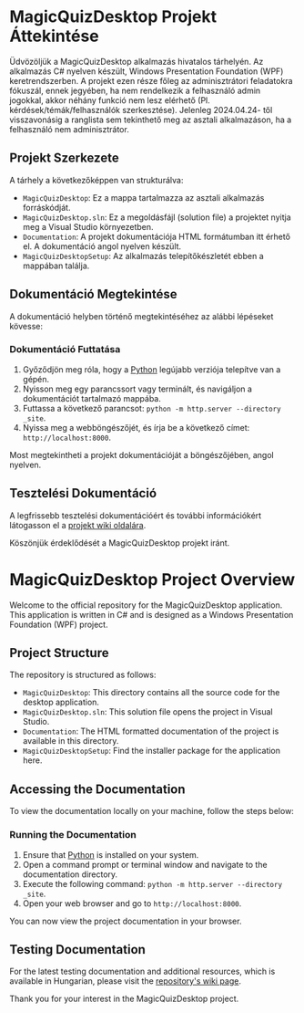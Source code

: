 # MagicQuizDesktop Projekt Áttekintése

Üdvözöljük a MagicQuizDesktop alkalmazás hivatalos tárhelyén. Az alkalmazás C# nyelven készült, Windows Presentation Foundation (WPF) keretrendszerben. A projekt ezen része főleg az adminisztrátori feladatokra fókuszál, ennek jegyében, ha nem rendelkezik a felhasználó admin jogokkal, akkor néhány funkció nem lesz elérhető (Pl. kérdések/témák/felhasználók szerkesztése). Jelenleg 2024.04.24- től visszavonásig a ranglista sem tekinthető meg az asztali alkalmazáson, ha a felhasználó nem adminisztrátor. 

## Projekt Szerkezete

A tárhely a következőképpen van strukturálva:

- `MagicQuizDesktop`: Ez a mappa tartalmazza az asztali alkalmazás forráskódját.
- `MagicQuizDesktop.sln`: Ez a megoldásfájl (solution file) a projektet nyitja meg a Visual Studio környezetben.
- `Documentation`: A projekt dokumentációja HTML formátumban itt érhető el. A dokumentáció angol nyelven készült.
- `MagicQuizDesktopSetup`: Az alkalmazás telepítőkészletét ebben a mappában találja.

## Dokumentáció Megtekintése

A dokumentáció helyben történő megtekintéséhez az alábbi lépéseket kövesse:

### Dokumentáció Futtatása

1. Győződjön meg róla, hogy a [Python](https://www.python.org/downloads/) legújabb verziója telepítve van a gépén.
2. Nyisson meg egy parancssort vagy terminált, és navigáljon a dokumentációt tartalmazó mappába.
3. Futtassa a következő parancsot: `python -m http.server --directory _site`.
4. Nyissa meg a webböngészőjét, és írja be a következő címet: `http://localhost:8000`.

Most megtekintheti a projekt dokumentációját a böngészőjében, angol nyelven.

## Tesztelési Dokumentáció

A legfrissebb tesztelési dokumentációért és további információkért látogasson el a [projekt wiki oldalára](https://github.com/finyo3549/projektMunka/wiki/Tesztel%C3%A9si-dokument%C3%A1ci%C3%B3-c%23).

Köszönjük érdeklődését a MagicQuizDesktop projekt iránt.


# MagicQuizDesktop Project Overview

Welcome to the official repository for the MagicQuizDesktop application. This application is written in C# and is designed as a Windows Presentation Foundation (WPF) project.

## Project Structure

The repository is structured as follows:

- `MagicQuizDesktop`: This directory contains all the source code for the desktop application.
- `MagicQuizDesktop.sln`: This solution file opens the project in Visual Studio.
- `Documentation`: The HTML formatted documentation of the project is available in this directory.
- `MagicQuizDesktopSetup`: Find the installer package for the application here.

## Accessing the Documentation

To view the documentation locally on your machine, follow the steps below:

### Running the Documentation

1. Ensure that [Python](https://www.python.org/downloads/) is installed on your system.
2. Open a command prompt or terminal window and navigate to the documentation directory.
3. Execute the following command: `python -m http.server --directory _site`.
4. Open your web browser and go to `http://localhost:8000`.

You can now view the project documentation in your browser.

## Testing Documentation

For the latest testing documentation and additional resources, which is available in Hungarian, please visit the [repository's wiki page](https://github.com/finyo3549/projektMunka/wiki/Tesztel%C3%A9si-dokument%C3%A1ci%C3%B3-c%23).

Thank you for your interest in the MagicQuizDesktop project.

